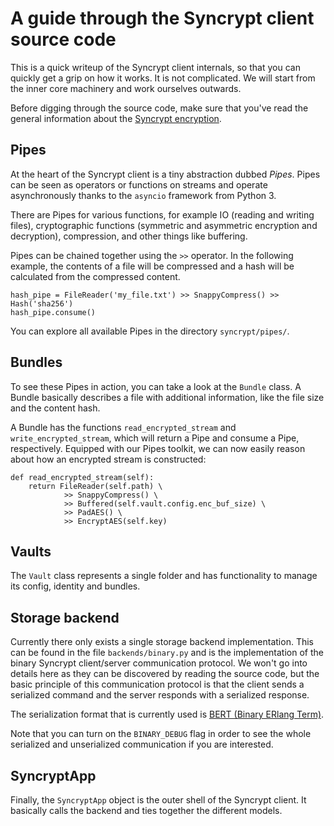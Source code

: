 A guide through the Syncrypt client source code
===============================================

This is a quick writeup of the Syncrypt client internals, so that you
can quickly get a grip on how it works. It is not complicated. We will start
from the inner core machinery and work ourselves outwards.

Before digging through the source code, make sure that you've read the
general information about the [Syncrypt encryption](encryption.md).


Pipes
-----

At the heart of the Syncrypt client is a tiny abstraction dubbed
*Pipes*. Pipes can be seen as operators or functions on streams and operate
asynchronously thanks to the ``asyncio`` framework from Python 3.

There are Pipes for various functions, for example IO (reading and writing
files), cryptographic functions (symmetric and asymmetric encryption and
decryption), compression, and other things like buffering.

Pipes can be chained together using the ``>>`` operator. In the following
example, the contents of a file will be compressed and a hash will be
calculated from the compressed content.

    hash_pipe = FileReader('my_file.txt') >> SnappyCompress() >> Hash('sha256')
    hash_pipe.consume()

You can explore all available Pipes in the directory ``syncrypt/pipes/``.


Bundles
-------

To see these Pipes in action, you can take a look at the ``Bundle`` class.
A Bundle basically describes a file with additional information, like the file
size and the content hash.

A Bundle has the functions ``read_encrypted_stream`` and
``write_encrypted_stream``, which will return a Pipe and consume a Pipe,
respectively. Equipped with our Pipes toolkit, we can now easily reason
about how an encrypted stream is constructed:

    def read_encrypted_stream(self):
        return FileReader(self.path) \
                >> SnappyCompress() \
                >> Buffered(self.vault.config.enc_buf_size) \
                >> PadAES() \
                >> EncryptAES(self.key)


Vaults
------

The ``Vault`` class represents a single folder and has functionality to manage its
config, identity and bundles.


Storage backend
---------------

Currently there only exists a single storage backend implementation.
This can be found in the file ``backends/binary.py`` and is the implementation
of the binary Syncrypt client/server communication protocol. We won't go into
details here as they can be discovered by reading the source code, but the
basic principle of this communication protocol is that the client sends a
serialized command and the server responds with a serialized response.

The serialization format that is currently used is
[BERT (Binary ERlang Term)](http://bert-rpc.org/).

Note that you can turn on the ``BINARY_DEBUG`` flag in order to see the whole
serialized and unserialized communication if you are interested.

SyncryptApp
-----------

Finally, the ``SyncryptApp`` object is the outer shell of the Syncrypt client.
It basically calls the backend and ties together the different models.

